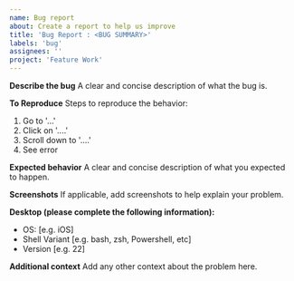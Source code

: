 ```yaml
---
name: Bug report
about: Create a report to help us improve
title: 'Bug Report : <BUG SUMMARY>'
labels: 'bug'
assignees: ''
project: 'Feature Work'
---
```


**Describe the bug**
A clear and concise description of what the bug is.

**To Reproduce**
Steps to reproduce the behavior:
1. Go to '...'
2. Click on '....'
3. Scroll down to '....'
4. See error

**Expected behavior**
A clear and concise description of what you expected to happen.

**Screenshots**
If applicable, add screenshots to help explain your problem.

**Desktop (please complete the following information):**
 - OS: [e.g. iOS]
 - Shell Variant [e.g. bash, zsh, Powershell, etc]
 - Version [e.g. 22]

**Additional context**
Add any other context about the problem here.
